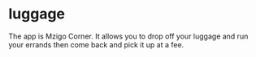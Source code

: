 # luggage
The app is Mzigo Corner. It allows you to drop off your luggage and run your errands then come back and pick it up at a fee.
